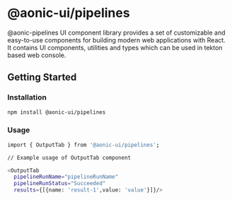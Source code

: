 
# @aonic-ui/pipelines

@aonic-pipelines UI component library provides a set of customizable and easy-to-use components for building modern web applications with React. It contains UI components, utilities and types which can be used in tekton based web console.

## Getting Started




### Installation

```bash
npm install @aonic-ui/pipelines
```


### Usage


```bash
import { OutputTab } from '@aonic-ui/pipelines';

// Example usage of OutputTab component

<OutputTab 
  pipelineRunName="pipelineRunName"
  pipelineRunStatus="Succeeded"
  results={[{name: 'result-1',value: 'value'}]}/>
```
